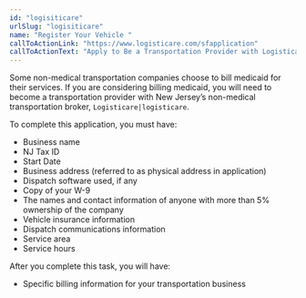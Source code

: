 ```yaml
---
id: "logisiticare"
urlSlug: "logisiticare"
name: "Register Your Vehicle "
callToActionLink: "https://www.logisticare.com/sfapplication"
callToActionText: "Apply to Be a Transportation Provider with Logisticare"
---
```

Some non-medical transportation companies choose to bill medicaid for their services. If you are considering billing medicaid, you will need to become a transportation provider with New Jersey’s non-medical transportation broker, `Logisticare|logisticare`. 
 
To complete this application, you must have: 
* Business name
* NJ Tax ID 
* Start Date
* Business address (referred to as physical address in application)
* Dispatch software used, if any
* Copy of your W-9
* The names and contact information of anyone with more than 5% ownership of the company
* Vehicle insurance information
* Dispatch communications information
* Service area
* Service hours
 
After you complete this task, you will have:
* Specific billing information for your transportation business

